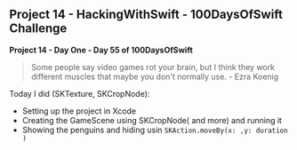 ## Project 14 - HackingWithSwift - 100DaysOfSwift Challenge

**Project 14 - Day One - Day 55 of 100DaysOfSwift**

> Some people say video games rot your brain, but I think they work different muscles that maybe you don't normally use. - Ezra Koenig

Today I did (SKTexture, SKCropNode):

- Setting up the project in Xcode
- Creating the GameScene using SKCropNode( and more) and running it
- Showing the penguins and hiding usin ```SKAction.moveBy(x: ,y: duration )```
